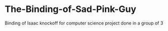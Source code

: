 # The-Binding-of-Sad-Pink-Guy
Binding of Isaac knockoff for computer science project done in a group of 3
